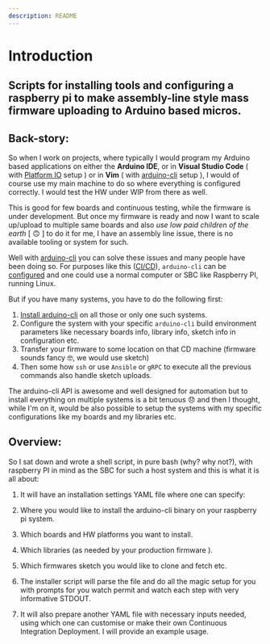 ```yaml
---
description: README
---
```


# Introduction

## Scripts for installing tools and configuring a raspberry pi to make assembly-line style mass firmware uploading to Arduino based micros.

## Back-story: 

So when I work on projects, where typically I would program my Arduino based applications on either the **Arduino IDE**, or in **Visual Studio Code** \( with [Platform IO](https://platformio.org/) setup \) or in **Vim** \( with [arduino-cli](https://arduino.github.io/arduino-cli/latest/) setup \), I would of course use my main machine to do so where everything is configured correctly. I would test the HW under WIP from there as well.

This is good for few boards and continuous testing, while the firmware is under development. But once my firmware is ready and now I want to scale up/upload to multiple same boards and also _use low paid children of the earth_ \[ 🙃  \] to do it for me, I have an assembly line issue, there is no available tooling or system for such. 

Well with [arduino-cli](https://arduino.github.io/arduino-cli/latest/) you can solve these issues and many people have been doing so. For purposes like this \([CI/CD](https://arduino.github.io/arduino-cli/latest/configuration/#example_2)\), `arduino-cli` can be [configured](https://arduino.github.io/arduino-cli/latest/configuration/#example_2) and one could use a normal computer or SBC like Raspberry PI, running Linux. 

But if you have many systems, you have to do the following first:

1. [Install arduino-cli](https://arduino.github.io/arduino-cli/latest/installation/) on all those or only one such systems.
2. Configure the system with your specific `arduino-cli` build environment parameters like necessary boards info, library info, sketch info in configuration etc.
3. Transfer your firmware to some location on that CD machine \(firmware sounds fancy 🤓,  we would use sketch\)
4. Then some how `ssh` or use `Ansible` or `gRPC` to execute all the previous commands also handle sketch uploads. 

The arduino-cli API is awesome and well designed for automation but to install everything on multiple systems is a bit tenuous 😞  and then I thought, while I'm on it, would be also possible to setup the systems with my specific configurations like my boards and my libraries etc. 

## Overview:

So I sat down and wrote a shell script, in pure bash \(why? why not?\), with raspberry PI in mind as the SBC for such a host system and this is what it is all about:

 1. It will have an installation settings YAML file where one can specify:

1. Where you would like to install the arduino-cli binary on your raspberry pi system.
2. Which boards and HW platforms you want to install.
3. Which libraries \(as needed by your production firmware \).
4. Which firmwares sketch you would like to clone and fetch etc. 

2. The installer script will parse the file and do all the magic setup for you with prompts for you watch permit and watch each step with very informative STDOUT.

3. It will also prepare another YAML file with necessary inputs needed, using which one can customise or make their own Continuous Integration Deployment. I will provide an example usage. 

